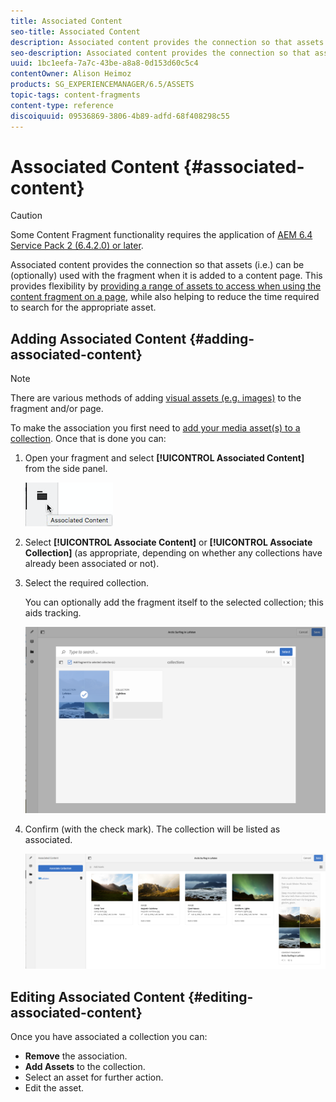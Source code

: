 ```yaml
---
title: Associated Content
seo-title: Associated Content
description: Associated content provides the connection so that assets can be (optionally) used with the fragment when it is added to a content page.
seo-description: Associated content provides the connection so that assets can be (optionally) used with the fragment when it is added to a content page.
uuid: 1bc1eefa-7a7c-43be-a8a8-0d153d60c5c4
contentOwner: Alison Heimoz
products: SG_EXPERIENCEMANAGER/6.5/ASSETS
topic-tags: content-fragments
content-type: reference
discoiquuid: 09536869-3806-4b89-adfd-68f408298c55
---
```


# Associated Content {#associated-content}

>[!CAUTION]
>
>Some Content Fragment functionality requires the application of [AEM 6.4 Service Pack 2 (6.4.2.0) or later](/help/release-notes/sp-release-notes.md).

Associated content provides the connection so that assets (i.e.) can be (optionally) used with the fragment when it is added to a content page. This provides flexibility by [providing a range of assets to access when using the content fragment on a page](/help/sites-authoring/content-fragments.md#using-associated-content), while also helping to reduce the time required to search for the appropriate asset.

## Adding Associated Content {#adding-associated-content}

>[!NOTE]
>
>There are various methods of adding [visual assets (e.g. images)](content-fragments.md#fragments-with-visual-assets) to the fragment and/or page.

To make the association you first need to [add your media asset(s) to a collection](managing-collections-touch-ui.md#adding-assets-to-a-collection). Once that is done you can:

1. Open your fragment and select **[!UICONTROL Associated Content]** from the side panel.

   ![chlimage_1-207](assets/chlimage_1-207.png)

1. Select **[!UICONTROL Associate Content]** or **[!UICONTROL Associate Collection]** (as appropriate, depending on whether any collections have already been associated or not).
1. Select the required collection.

   You can optionally add the fragment itself to the selected collection; this aids tracking.

   ![cfm-6420-04](assets/cfm-6420-04.png)

1. Confirm (with the check mark). The collection will be listed as associated.

   ![cfm-6420-05](assets/cfm-6420-05.png)

## Editing Associated Content {#editing-associated-content}

Once you have associated a collection you can:

* **Remove** the association.
* **Add Assets** to the collection.
* Select an asset for further action.
* Edit the asset.

